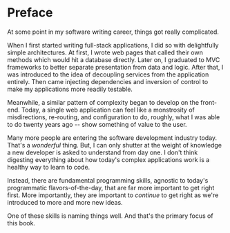 # Preface

At some point in my software writing career, things got really complicated.

When I first started writing full-stack applications, I did so with delightfully simple architectures. At first, I wrote web pages that called their own methods which would hit a database directly. Later on, I graduated to MVC frameworks to better separate presentation from data and logic. After that, I was introduced to the idea of decoupling services from the application entirely. Then came injecting dependencies and inversion of control to make my applications more readily testable. 

Meanwhile, a similar pattern of complexity began to develop on the front-end. Today, a single web application can feel like a monstrosity of misdirections, re-routing, and configuration to do, roughly, what I was able to do twenty years ago -- show something of value to the user.

Many more people are entering the software development industry today. That's a _wonderful_ thing. But, I can only shutter at the weight of knowledge a new developer is asked to understand from day one. I don't think digesting everything about how today's complex applications work is a healthy way to learn to code.

Instead, there are fundamental programming skills, agnostic to today's programmatic flavors-of-the-day, that are far more important to get right first. More importantly, they are important to _continue_ to get right as we're introduced to more and more new ideas.

One of these skills is naming things well. And that's the primary focus of this book.

